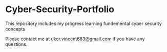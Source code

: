 # Cyber-Security-Portfolio
This repository includes my progress learning fundemental cyber security concepts

Please contact me at ukor.vincent663@gmail.com if you have any questions. 
